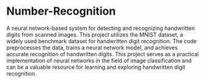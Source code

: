 # Number-Recognition
A neural network-based system for detecting and recognizing handwritten digits from scanned images. This project utilizes the MNIST dataset, a widely used benchmark dataset for handwritten digit recognition. The code preprocesses the data, trains a neural network model, and achieves accurate recognition of handwritten digits. This project serves as a practical implementation of neural networks in the field of image classification and can be a valuable resource for learning and exploring handwritten digit recognition.
